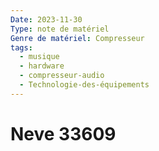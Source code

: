 ```yaml
---
Date: 2023-11-30
Type: note de matériel
Genre de matériel: Compresseur
tags:
  - musique
  - hardware
  - compresseur-audio
  - Technologie-des-équipements
---
```

# Neve 33609
